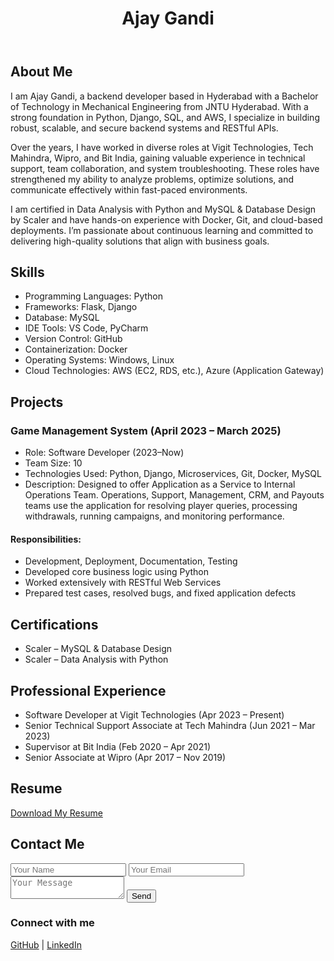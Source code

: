 <html lang="en">
<head>
  <meta charset="UTF-8" />
  <meta name="viewport" content="width=device-width, initial-scale=1.0"/>
  <link rel="stylesheet" href="style.css" />
  <title>Ajay Gandi - Portfolio</title>
</head>
<body>
  <header>
    <h1>Ajay Gandi</h1>
  </header>

  <section id="about">
    <h2>About Me</h2>
    <p>I am Ajay Gandi, a backend developer based in Hyderabad with a Bachelor of Technology in Mechanical Engineering from JNTU Hyderabad. With a strong foundation in Python, Django, SQL, and AWS, I specialize in building robust, scalable, and secure backend systems and RESTful APIs.</p>
    <p>Over the years, I have worked in diverse roles at Vigit Technologies, Tech Mahindra, Wipro, and Bit India, gaining valuable experience in technical support, team collaboration, and system troubleshooting. These roles have strengthened my ability to analyze problems, optimize solutions, and communicate effectively within fast-paced environments.</p>
    <p>I am certified in Data Analysis with Python and MySQL & Database Design by Scaler and have hands-on experience with Docker, Git, and cloud-based deployments. I’m passionate about continuous learning and committed to delivering high-quality solutions that align with business goals.</p>
  </section>


</body>
</html>

  <section id="skills">
    <h2>Skills</h2>
    <ul>
      <li>Programming Languages: Python</li>
      <li>Frameworks: Flask, Django</li>
      <li>Database: MySQL</li>
      <li>IDE Tools: VS Code, PyCharm</li>
      <li>Version Control: GitHub</li>
      <li>Containerization: Docker</li>
      <li>Operating Systems: Windows, Linux</li>
      <li>Cloud Technologies: AWS (EC2, RDS, etc.), Azure (Application Gateway)</li>
    </ul>

  </section>

  <section id="projects">
    <h2>Projects</h2>
    <h3>Game Management System (April 2023 – March 2025)</h3>
    <ul>
      <li>Role: Software Developer (2023–Now)</li>
      <li>Team Size: 10</li>
      <li>Technologies Used: Python, Django, Microservices, Git, Docker, MySQL</li>
      <li>Description: Designed to offer Application as a Service to Internal Operations Team. Operations, Support, Management, CRM, and Payouts teams use the application for resolving player queries, processing withdrawals, running campaigns, and monitoring performance.</li>
    </ul>
    <h4>Responsibilities:</h4>
    <ul>
      <li>Development, Deployment, Documentation, Testing</li>
      <li>Developed core business logic using Python</li>
      <li>Worked extensively with RESTful Web Services</li>
      <li>Prepared test cases, resolved bugs, and fixed application defects</li>
    </ul>
  </section>

  <section id="certifications">
    <h2>Certifications</h2>
    <ul>
      <li>Scaler – MySQL & Database Design</li>
      <li>Scaler – Data Analysis with Python</li>
    </ul>
  </section>

  <section id="experience">
    <h2>Professional Experience</h2>
    <ul>
      <li>Software Developer at Vigit Technologies (Apr 2023 – Present)</li>
      <li>Senior Technical Support Associate at Tech Mahindra (Jun 2021 – Mar 2023)</li>
      <li>Supervisor at Bit India (Feb 2020 – Apr 2021)</li>
      <li>Senior Associate at Wipro (Apr 2017 – Nov 2019)</li>
    </ul>
  </section>

  <section id="resume">
    <h2>Resume</h2>
    <a href="Ajay.R.pdf" download>Download My Resume</a>
  </section>

  <section id="contact">
    <h2>Contact Me</h2>
    <form action="mailto:ajayajayajaya96@gmail.com" method="post" enctype="text/plain">
      <input type="text" name="Name" placeholder="Your Name" required>
      <input type="email" name="Email" placeholder="Your Email" required>
      <textarea name="Message" placeholder="Your Message"></textarea>
      <button type="submit">Send</button>
    </form>
  </section>

  <footer>
    <h3>Connect with me</h3>
    <a href="https://github.com/Ajay-Gandi" target="_blank">GitHub</a> |
    <a href="https://linkedin.com/in/ajaygandi" target="_blank">LinkedIn</a>
  </footer>
</body>
</html>

